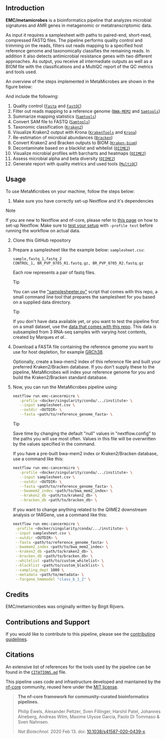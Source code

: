 ## Introduction

**EMC/metamicrobes** is a bioinformatics pipeline that analyzes microbial signatures and AMR genes in metagenomic or metatranscriptomic data. 

As input it requires a samplesheet with paths to paired-end, short-read, compressed FASTQ files. The pipeline performs quality control and trimming on the reads, filters out reads mapping to a specified host reference genome and taxonomically classifies the remaining reads. In addition it also detects antimicrobial resistance genes with two different approaches. As output, you receive all intermediate outputs as well as a BIOM file with the classifications and a MultiQC report of the QC metrics and tools used.

An overview of the steps implemented in MetaMicrobes are shown in the figure below:

<!-- TODO nf-core: Include a figure that guides the user through the major workflow steps. Many nf-core
     workflows use the "tube map" design for that. See https://nf-co.re/docs/contributing/design_guidelines#examples for examples.   -->
<!-- TODO nf-core: Fill in short bullet-pointed list of the default steps in the pipeline -->

And include the following:

1. Quality control ([`Fastp`](https://github.com/OpenGene/fastp) and [`FastQC`](https://github.com/s-andrews/FastQC))
2. Filter out reads mapping to a reference genome ([`BWA-MEM2`](https://github.com/bwa-mem2/bwa-mem2) and [`Samtools`](https://www.htslib.org/doc/samtools-view.html))
3. Summarize mapping statistics ([`Samtools`](https://www.htslib.org/doc/samtools-flagstat.html))
4. Convert SAM file to FASTQ ([`Samtools`](https://www.htslib.org/doc/samtools-fasta.html))
5. Taxonomic classification ([`Kraken2`](https://github.com/DerrickWood/kraken2))
6. Visualize Kraken2 output with Krona ([`KrakenTools`](https://github.com/jenniferlu717/KrakenTools) and [`Krona`](https://github.com/marbl/Krona))
7. Re-estimation of microbial abundances ([`Bracken`](https://github.com/jenniferlu717/Bracken))
8. Convert Kraken2 and Bracken outputs to BIOM ([`Kraken-biom`](https://github.com/smdabdoub/kraken-biom))
9. Decontaminate based on a blacklist and whitelist ([`QIIME2`](https://qiime2.org/))
10. Visualize microbial profiles with barcharts and heatmaps ([`QIIME2`](https://qiime2.org/))
11. Assess microbial alpha and beta diversity ([`QIIME2`](https://qiime2.org/))
12. Generate report with quality metrics and used tools ([`MultiQC`](https://github.com/MultiQC/MultiQC))

## Usage
To use MetaMicrobes on your machine, follow the steps below:
1. Make sure you have correctly set-up Nextflow and it's dependencies
> [!NOTE]
> If you are new to Nextflow and nf-core, please refer to [this page](https://nf-co.re/docs/usage/installation) on how to set-up Nextflow. Make sure to [test your setup](https://nf-co.re/docs/usage/introduction#how-to-run-a-pipeline) with `-profile test` before running the workflow on actual data.

2. Clone this GitHub repository
3. Prepare a samplesheet like the example below:
    `samplesheet.csv`:
    ```csv
    sample,fastq_1,fastq_2
    CONTROL_1, BR_PVP_0705_R1.fastq.gz, BR_PVP_0705_R2.fastq.gz
    ```
    Each row represents a pair of fastq files.
   > [!TIP]
   > You can use the ["samplesheeter.py"](https://github.com/BirgitRijvers/EMC-CanMic/blob/master/samplesheeter.py) script that comes with this repo, a small command line tool that prepares the samplesheet for you based on a supplied data directory.

   > [!TIP]
   > If you don't have data available yet, or you want to test the pipeline first on a small dataset, use the [data that comes with this repo](https://github.com/BirgitRijvers/EMC-CanMic/blob/master/testdata). This data is subsampled from 3 RNA-seq samples with varying host contents, created by Marques *et al.*.
      <!-- TODO nf-core: Add documentation about samplesheeter and testdata -->
4. Download a FASTA file containing the reference genome you want to use for host depletion, for example [GRCh38](https://www.ncbi.nlm.nih.gov/datasets/genome/GCF_000001405.26/). 

   Optionally, create a bwa-mem2 index of this reference file and built your preferred Kraken2/Bracken database. If you don't supply these to the pipeline, MetaMicrobes will index your reference genome for you and build the Kraken2/Bracken standard database. 

4. Now, you can run the MetaMicrobes pipeline using:
     <!-- TODO nf-core: Describe the minimum required steps to execute the pipeline, e.g. how to prepare samplesheets.
     Explain what rows and columns represent -->
   
    ```bash
    nextflow run emc-cancermicro \
       -profile <docker/singularity/conda/.../institute> \
       --input samplesheet.csv \
       --outdir <OUTDIR> \
       --fasta <path/to/reference_genome_fasta> \
    ```
   > [!TIP]
   > Save time by changing the default "null" values in "nextflow.config" to the paths you will use most often. Values in this file will be overwritten by the values specified in the command.

   If you have a pre-built bwa-mem2 index or Kraken2/Bracken database, use a command like this:
    ```bash
    nextflow run emc-cancermicro \
       -profile <docker/singularity/conda/.../institute> \
       --input samplesheet.csv \
       --outdir <OUTDIR> \
       --fasta <path/to/reference_genome_fasta> \
       --bwamem2_index <path/to/bwa_mem2_index> \
       --kraken2_db <path/to/kraken2_db> \
       --bracken_db <path/to/bracken_db> \
    ```  

    If you want to change anything related to the QIIME2 downstream analysis or fARGene, use a command like this:
      ```bash
    nextflow run emc-cancermicro \
       -profile <docker/singularity/conda/.../institute> \
       --input samplesheet.csv \
       --outdir <OUTDIR> \
       --fasta <path/to/reference_genome_fasta> \
       --bwamem2_index <path/to/bwa_mem2_index> \
       --kraken2_db <path/to/kraken2_db> \
       --bracken_db <path/to/bracken_db> \
       --whitelist <path/to/custom_whitelist> \
       --blacklist <path/to/custom_blacklist> \
       --sampling_dept 1000 \
       --metadata <path/to/metadata> \
       --fargene_hmmmodel "class_b_1_2" \
    ```  

<!-- > [!WARNING]
> Please provide pipeline parameters via the CLI or Nextflow `-params-file` option. Custom config files including those provided by the `-c` Nextflow option can be used to provide any configuration _**except for parameters**_;
> see [docs](https://nf-co.re/usage/configuration#custom-configuration-files). -->

## Credits

EMC/metamicrobes was originally written by Birgit Rijvers.
<!-- TODO nf-core: If applicable, make list of people who have also contributed -->

## Contributions and Support

If you would like to contribute to this pipeline, please see the [contributing guidelines](.github/CONTRIBUTING.md).

## Citations
<!-- TODO nf-core: Add citation for pipeline after first release. Uncomment lines below and update Zenodo doi and badge at the top of this file. -->
<!-- If you use EMC/metamicrobes for your analysis, please cite it using the following doi: [10.5281/zenodo.XXXXXX](https://doi.org/10.5281/zenodo.XXXXXX) -->

<!-- TODO nf-core: Add bibliography of tools and data used in your pipeline -->

An extensive list of references for the tools used by the pipeline can be found in the [`CITATIONS.md`](CITATIONS.md) file.

This pipeline uses code and infrastructure developed and maintained by the [nf-core](https://nf-co.re) community, reused here under the [MIT license](https://github.com/nf-core/tools/blob/master/LICENSE).

> **The nf-core framework for community-curated bioinformatics pipelines.**
>
> Philip Ewels, Alexander Peltzer, Sven Fillinger, Harshil Patel, Johannes Alneberg, Andreas Wilm, Maxime Ulysse Garcia, Paolo Di Tommaso & Sven Nahnsen.
>
> _Nat Biotechnol._ 2020 Feb 13. doi: [10.1038/s41587-020-0439-x](https://dx.doi.org/10.1038/s41587-020-0439-x).
